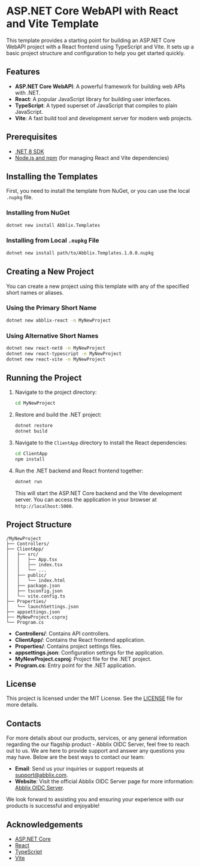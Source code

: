 # ASP.NET Core WebAPI with React and Vite Template

This template provides a starting point for building an ASP.NET Core WebAPI project with a React frontend using TypeScript and Vite. It sets up a basic project structure and configuration to help you get started quickly.

## Features

- **ASP.NET Core WebAPI**: A powerful framework for building web APIs with .NET.
- **React**: A popular JavaScript library for building user interfaces.
- **TypeScript**: A typed superset of JavaScript that compiles to plain JavaScript.
- **Vite**: A fast build tool and development server for modern web projects.

## Prerequisites

- [.NET 8 SDK](https://dotnet.microsoft.com/download/dotnet/8.0)
- [Node.js and npm](https://nodejs.org/) (for managing React and Vite dependencies)

## Installing the Templates

First, you need to install the template from NuGet, or you can use the local `.nupkg` file.

### Installing from NuGet

```sh
dotnet new install Abblix.Templates
```

### Installing from Local `.nupkg` File

```sh
dotnet new install path/to/Abblix.Templates.1.0.0.nupkg
```

## Creating a New Project

You can create a new project using this template with any of the specified short names or aliases.

### Using the Primary Short Name

```sh
dotnet new abblix-react -n MyNewProject
```

### Using Alternative Short Names

```sh
dotnet new react-net8 -n MyNewProject
dotnet new react-typescript -n MyNewProject
dotnet new react-vite -n MyNewProject
```

## Running the Project

1. Navigate to the project directory:

   ```sh
   cd MyNewProject
   ```

2. Restore and build the .NET project:

   ```sh
   dotnet restore
   dotnet build
   ```

3. Navigate to the `ClientApp` directory to install the React dependencies:

   ```sh
   cd ClientApp
   npm install
   ```

4. Run the .NET backend and React frontend together:

   ```sh
   dotnet run
   ```

   This will start the ASP.NET Core backend and the Vite development server. You can access the application in your browser at `http://localhost:5000`.

## Project Structure

```
/MyNewProject
├── Controllers/
├── ClientApp/
│   ├── src/
│   │   ├── App.tsx
│   │   ├── index.tsx
│   │   └── ...
│   ├── public/
│   │   └── index.html
│   ├── package.json
│   ├── tsconfig.json
│   └── vite.config.ts
├── Properties/
│   └── launchSettings.json
├── appsettings.json
├── MyNewProject.csproj
└── Program.cs
```

- **Controllers/**: Contains API controllers.
- **ClientApp/**: Contains the React frontend application.
- **Properties/**: Contains project settings files.
- **appsettings.json**: Configuration settings for the application.
- **MyNewProject.csproj**: Project file for the .NET project.
- **Program.cs**: Entry point for the .NET application.

## License

This project is licensed under the MIT License. See the [LICENSE](LICENSE) file for more details.

## Contacts

For more details about our products, services, or any general information regarding the our flagship product - Abblix OIDC Server, feel free to reach out to us. We are here to provide support and answer any questions you may have. Below are the best ways to contact our team:

- **Email**: Send us your inquiries or support requests at [support@abblix.com](mailto:support@abblix.com).
- **Website**: Visit the official Abblix OIDC Server page for more information: [Abblix OIDC Server](https://www.abblix.com/abblix-oidc-server).

We look forward to assisting you and ensuring your experience with our products is successful and enjoyable!

## Acknowledgements

- [ASP.NET Core](https://docs.microsoft.com/aspnet/core)
- [React](https://reactjs.org/)
- [TypeScript](https://www.typescriptlang.org/)
- [Vite](https://vitejs.dev/)
